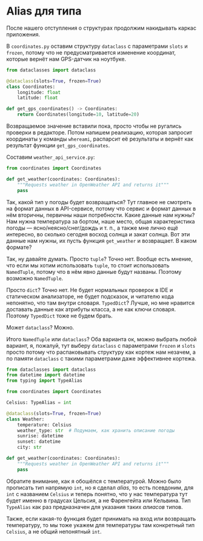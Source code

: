 # Alias для типа

После нашего отступления о структурах продолжим накидывать каркас приложения.

В `coordinates.py` оставим структуру `dataclass` с параметрами `slots` и `frozen`, потому что не предусматривается изменение координат, которые вернёт нам GPS-датчик на ноутбуке.

```python
from dataclasses import dataclass

@dataclass(slots=True, frozen=True)
class Coordinates:
    longitude: float
    latitude: float

def get_gps_coordinates() -> Coordinates:
    return Coordinates(longitude=10, latitude=20)
```

Возвращаемое значение вставили пока, просто чтобы не ругались проверки в редакторе. Потом напишем реализацию, которая запросит координаты у команды `whereami`, распарсит её результаты и вернёт как результат функции `get_gps_coordinates`.

Составим `weather_api_service.py`:

```python
from coordinates import Coordinates

def get_weather(coordinates: Coordinates):
    """Requests weather in OpenWeather API and returns it"""
    pass
```

Так, какой тип у погоды будет возвращаться? Тут главное не смотреть на формат данных в API-сервисе, потому что сервис и формат данных в нём вторичны, первичны наши потребности. Какие данные нам нужны? Нам нужна температура за бортом, наше место, общая характеристика погоды — ясно/неясно/снег/дождь и т. п., а также мне лично ещё интересно, во сколько сегодня восход солнца и закат солнца. Вот эти данные нам нужны, их пусть функция `get_weather` и возвращает. В каком формате?

Так, ну давайте думать. Просто `tuple`? Точно нет. Вообще есть мнение, что если мы хотим использовать `tuple`, то стоит использовать `NamedTuple`, потому что в нём явно данные будут названы. Поэтому возможно `NamedTuple`.

Просто `dict`? Точно нет. Не будет нормальных проверок в IDE и статическом анализаторе, не будет подсказок, и читателю кода непонятно, что там внутри словаря. `TypedDict`? Лучше, но мне нравится доставать данные как атрибуты класса, а не как ключи словаря. Поэтому `TypedDict` тоже не будем брать.

Может `dataclass`? Можно.

Итого `NamedTuple` или `dataclass`? Оба варианта ок, можно выбрать любой вариант, я, пожалуй, тут выберу `dataclass` с параметрами `frozen` и `slots` просто потому что распаковывать структуру как кортеж нам незачем, а по памяти `dataclass` с такими параметрами даже эффективнее кортежа.

```python
from dataclasses import dataclass
from datetime import datetime
from typing import TypeAlias

from coordinates import Coordinates

Celsius: TypeAlias = int

@dataclass(slots=True, frozen=True)
class Weather:
    temperature: Celsius
    weather_type: str  # Подумаем, как хранить описание погоды
    sunrise: datetime
    sunset: datetime
    city: str

def get_weather(coordinates: Coordinates):
    """Requests weather in OpenWeather API and returns it"""
    pass
```

Обратите внимание, как я обошёлся с температурой. Можно было прописать тип напрямую `int`, но я сделал *alias*, то есть псевдоним, для `int` с названием `Celsius` и теперь понятно, что у нас температура тут будет именно в градусах Цельсия, а не Фаренгейта или Кельвина. Тип `TypeAlias` как раз предназначен для указания таких *алиасов* типов.

Также, если какая-то функция будет принимать на вход или возвращать температуру, то мы тоже укажем для температуры там конкретный тип `Celsius`, а не общий непонятный `int`.
